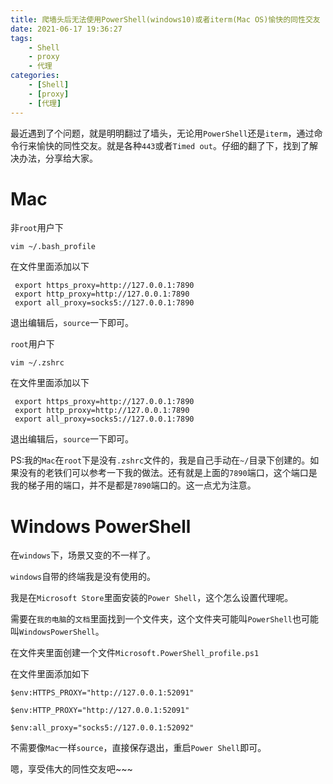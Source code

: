 ```yaml
---
title: 爬墙头后无法使用PowerShell(windows10)或者iterm(Mac OS)愉快的同性交友
date: 2021-06-17 19:36:27
tags: 
    - Shell
    - proxy
    - 代理
categories: 
    - [Shell]
    - [proxy]
    - [代理]
---
```




最近遇到了个问题，就是明明翻过了墙头，无论用`PowerShell`还是`iterm`，通过命令行来愉快的同性交友。就是各种`443`或者`Timed out`。仔细的翻了下，找到了解决办法，分享给大家。



# Mac



非`root`用户下

```shell
vim ~/.bash_profile
```



在文件里面添加以下

```shell
 export https_proxy=http://127.0.0.1:7890
 export http_proxy=http://127.0.0.1:7890
 export all_proxy=socks5://127.0.0.1:7890
```



退出编辑后，`source`一下即可。



`root`用户下

```shell
vim ~/.zshrc
```



在文件里面添加以下

```shell
 export https_proxy=http://127.0.0.1:7890
 export http_proxy=http://127.0.0.1:7890
 export all_proxy=socks5://127.0.0.1:7890
```



退出编辑后，`source`一下即可。



PS:我的`Mac`在`root`下是没有`.zshrc`文件的，我是自己手动在`~/`目录下创建的。如果没有的老铁们可以参考一下我的做法。还有就是上面的`7890`端口，这个端口是我的梯子用的端口，并不是都是`7890`端口的。这一点尤为注意。





# Windows PowerShell



在`windows`下，场景又变的不一样了。

`windows`自带的终端我是没有使用的。

我是在`Microsoft Store`里面安装的`Power Shell`，这个怎么设置代理呢。

需要在`我的电脑`的`文档`里面找到一个文件夹，这个文件夹可能叫`PowerShell`也可能叫`WindowsPowerShell`。

在文件夹里面创建一个文件`Microsoft.PowerShell_profile.ps1`



在文件里面添加如下

```shell
$env:HTTPS_PROXY="http://127.0.0.1:52091"

$env:HTTP_PROXY="http://127.0.0.1:52091"

$env:all_proxy="socks5://127.0.0.1:52092"
```





不需要像`Mac`一样`source`，直接保存退出，重启`Power Shell`即可。



嗯，享受伟大的同性交友吧~~~